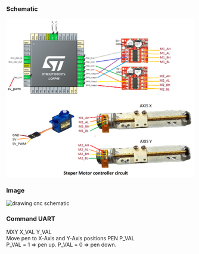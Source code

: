 <H3>Schematic</H3>
<img src="https://github.com/dinhnam/StepmoterDrawingSimple/blob/master/Images/schematic.png" alt="drawing cnc schematic">
<H3>Image</H3>
<img src="https://github.com/dinhnam/StepmoterDrawingSimple/blob/master/Images/cnc_mini.jpg" alt="drawing cnc schematic">
<H3>Command UART</H3>
<span>MXY X_VAL Y_VAL</span><br>
Move pen to X-Axis and Y-Axis positions 
<span>PEN P_VAL</span><br>
P_VAL = 1 => pen up.
P_VAL = 0 => pen down.
